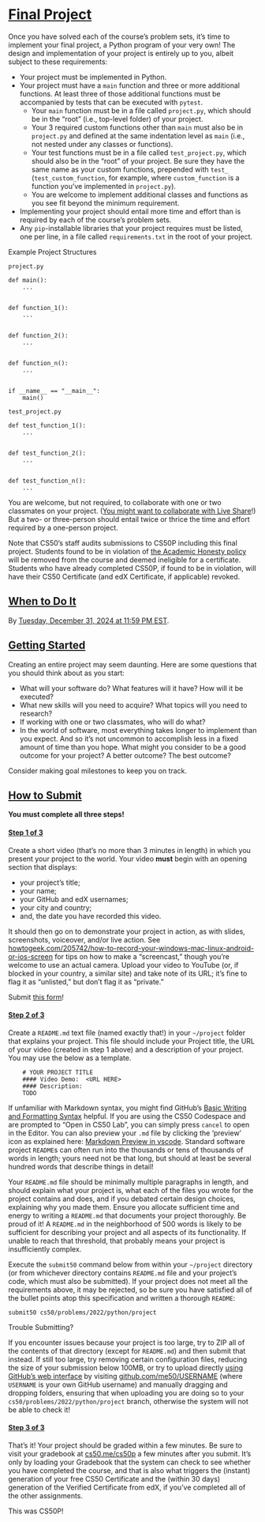# <a href="#final-project" data-id="">Final Project</a>

Once you have solved each of the course’s problem sets, it’s time to
implement your final project, a Python program of your very own! The
design and implementation of your project is entirely up to you, albeit
subject to these requirements:

- Your project must be implemented in
    Python.
- Your project must have a `main` function
    and three or more additional functions. At least three of those
    additional functions must be accompanied by tests that can be
    executed with `pytest`.
  - Your `main` function must be in a
        file called `project.py`, which should be in the “root” (i.e.,
        top-level folder) of your project.
  - Your 3 required custom functions
        other than `main` must also be in `project.py` and defined at
        the same indentation level as `main` (i.e., not nested under any
        classes or functions).
  - Your test functions must be in a file
        called `test_project.py`, which should also be in the “root” of
        your project. Be sure they have the same name as your custom
        functions, prepended with `test_` (`test_custom_function`, for
        example, where `custom_function` is a function you’ve
        implemented in `project.py`).
  - You are welcome to implement
        additional classes and functions as you see fit beyond the
        minimum requirement.
- Implementing your project should entail
    more time and effort than is required by each of the course’s
    problem sets.
- Any `pip`-installable libraries that your
    project requires must be listed, one per line, in a file called
    `requirements.txt` in the root of your project.

Example Project Structures

`project.py`

``` highlight
def main():
    ...


def function_1():
    ...


def function_2():
    ...


def function_n():
    ...


if __name__ == "__main__":
    main()
```

`test_project.py`

``` highlight
def test_function_1():
    ...


def test_function_2():
    ...


def test_function_n():
    ...
```

You are welcome, but not required, to collaborate with one or two
classmates on your project. ([You might want to collaborate with Live
Share](https://code.visualstudio.com/learn/collaboration/live-share)!)
But a two- or three-person should entail twice or thrice the time and
effort required by a one-person project.

Note that CS50’s staff audits submissions to CS50P including this final
project. Students found to be in violation of
<a href="../#honesty" class="alert-link">the Academic Honesty policy</a>
will be removed from the course and deemed ineligible for a certificate.
Students who have already completed CS50P, if found to be in violation,
will have their CS50 Certificate (and edX Certificate, if applicable)
revoked.

## <a href="#when-to-do-it" data-id="">When to Do It</a>

By <a href="https://time.cs50.io/20241231T235900-0500"
data-local="2024-12-31T23:59:00-05:00">Tuesday, December 31, 2024 at
11:59 PM EST</a>.

## <a href="#getting-started" data-id="">Getting Started</a>

Creating an entire project may seem daunting. Here are some questions
that you should think about as you start:

- What will your software do? What features
    will it have? How will it be executed?
- What new skills will you need to acquire?
    What topics will you need to research?
- If working with one or two classmates,
    who will do what?
- In the world of software, most everything
    takes longer to implement than you expect. And so it’s not uncommon
    to accomplish less in a fixed amount of time than you hope. What
    might you consider to be a good outcome for your project? A better
    outcome? The best outcome?

Consider making goal milestones to keep you on track.

## <a href="#how-to-submit" data-id="">How to Submit</a>

**You must complete all three steps!**

#### <a href="#step-1-of-3" data-id="">Step 1 of 3</a>

Create a short video (that’s no more than 3 minutes in length) in which
you present your project to the world. Your video **must** begin with an
opening section that displays:

- your project’s title;
- your name;
- your GitHub and edX usernames;
- your city and country;
- and, the date you have recorded this
    video.

It should then go on to demonstrate your project in action, as with
slides, screenshots, voiceover, and/or live action. See
[howtogeek.com/205742/how-to-record-your-windows-mac-linux-android-or-ios-screen](https://www.howtogeek.com/205742/how-to-record-your-windows-mac-linux-android-or-ios-screen/)
for tips on how to make a “screencast,” though you’re welcome to use an
actual camera. Upload your video to YouTube (or, if blocked in your
country, a similar site) and take note of its URL; it’s fine to flag it
as “unlisted,” but don’t flag it as “private.”

Submit [this
form](https://forms.cs50.io/5e2dd8e8-3c8b-4eb2-b77d-085836253f26)!

#### <a href="#step-2-of-3" data-id="">Step 2 of 3</a>

Create a `README.md` text file (named exactly that!) in your `~/project`
folder that explains your project. This file should include your Project
title, the URL of your video (created in step 1 above) and a description
of your project. You may use the below as a template.

``` highlight
    # YOUR PROJECT TITLE
    #### Video Demo:  <URL HERE>
    #### Description:
    TODO
```

If unfamiliar with Markdown syntax, you might find GitHub’s [Basic
Writing and Formatting
Syntax](https://docs.github.com/en/free-pro-team@latest/github/writing-on-github/basic-writing-and-formatting-syntax)
helpful. If you are using the CS50 Codespace and are prompted to “Open
in CS50 Lab”, you can simply press `cancel` to open in the Editor. You
can also preview your `.md` file by clicking the ‘preview’ icon as
explained here: [Markdown Preview in
vscode](https://code.visualstudio.com/docs/languages/markdown#_markdown-preview).
Standard software project `README`s can often run into the thousands or
tens of thousands of words in length; yours need not be that long, but
should at least be several hundred words that describe things in detail!

Your `README.md` file should be minimally multiple paragraphs in length,
and should explain what your project is, what each of the files you
wrote for the project contains and does, and if you debated certain
design choices, explaining why you made them. Ensure you allocate
sufficient time and energy to writing a `README.md` that documents your
project thoroughly. Be proud of it! A `README.md` in the neighborhood of
500 words is likely to be sufficient for describing your project and all
aspects of its functionality. If unable to reach that threshold, that
probably means your project is insufficiently complex.

Execute the `submit50` command below from within your `~/project`
directory (or from whichever directory contains `README.md` file and
your project’s code, which must also be submitted). If your project does
not meet all the requirements above, it may be rejected, so be sure you
have satisfied all of the bullet points atop this specification and
written a thorough `README`:

``` highlight
submit50 cs50/problems/2022/python/project
```

Trouble Submitting?

If you encounter issues because your project is too large, try to ZIP
all of the contents of that directory (except for `README.md`) and then
submit that instead. If still too large, try removing certain
configuration files, reducing the size of your submission below 100MB,
or try to upload directly [using GitHub’s web
interface](https://docs.github.com/en/free-pro-team@latest/github/managing-files-in-a-repository/adding-a-file-to-a-repository)
by visiting [github.com/me50/USERNAME](https://github.com/me50/USERNAME)
(where `USERNAME` is your own GitHub username) and manually dragging and
dropping folders, ensuring that when uploading you are doing so to your
`cs50/problems/2022/python/project` branch, otherwise the system will
not be able to check it!

#### <a href="#step-3-of-3" data-id="">Step 3 of 3</a>

That’s it! Your project should be graded within a few minutes. Be sure
to visit your gradebook at [cs50.me/cs50p](https://cs50.me/cs50p) a few
minutes after you submit. It’s only by loading your Gradebook that the
system can check to see whether you have completed the course, and that
is also what triggers the (instant) generation of your free CS50
Certificate and the (within 30 days) generation of the Verified
Certificate from edX, if you’ve completed all of the other assignments.

This was CS50P!
